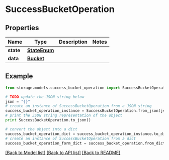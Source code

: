 # SuccessBucketOperation


## Properties
Name | Type | Description | Notes
------------ | ------------- | ------------- | -------------
**state** | [**StateEnum**](StateEnum.md) |  | 
**data** | [**Bucket**](Bucket.md) |  | 

## Example

```python
from storage.models.success_bucket_operation import SuccessBucketOperation

# TODO update the JSON string below
json = "{}"
# create an instance of SuccessBucketOperation from a JSON string
success_bucket_operation_instance = SuccessBucketOperation.from_json(json)
# print the JSON string representation of the object
print SuccessBucketOperation.to_json()

# convert the object into a dict
success_bucket_operation_dict = success_bucket_operation_instance.to_dict()
# create an instance of SuccessBucketOperation from a dict
success_bucket_operation_form_dict = success_bucket_operation.from_dict(success_bucket_operation_dict)
```
[[Back to Model list]](../README.md#documentation-for-models) [[Back to API list]](../README.md#documentation-for-api-endpoints) [[Back to README]](../README.md)


